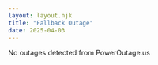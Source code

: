 ```yaml
---
layout: layout.njk
title: "Fallback Outage"
date: 2025-04-03
---
```

No outages detected from PowerOutage.us
